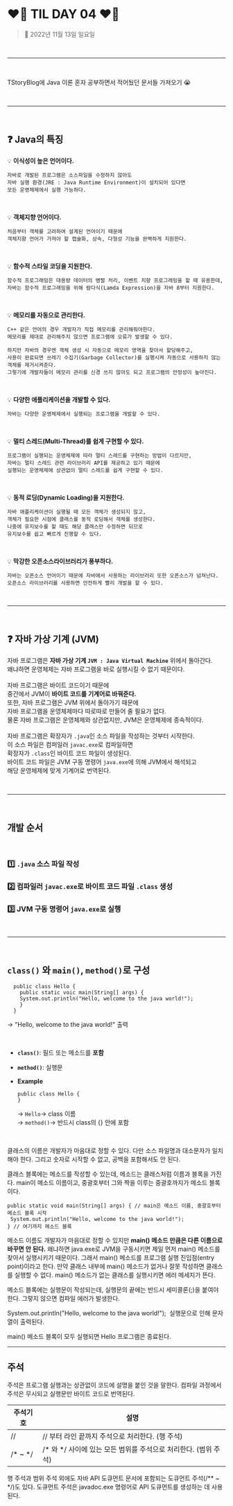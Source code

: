 # **❤️‍🔥 TIL DAY 04 ❤️‍🔥**

> 📆 2022년 11월 13일 일요일

<br>

---

<br>

TStoryBlog에 Java 이론 혼자 공부하면서 적어뒀던 문서들 가져오기 😭 <br>

<br>

---

<br>

## **❓ Java의 특징**

💡 **이식성이 높은 언어이다.**

    자바로 개발된 프로그램은 소스파일을 수정하지 않아도
    자바 실행 환경(JRE : Java Runtime Environment)이 설치되어 있다면
    모든 운영체제에서 실행 가능하다.

<br>

💡 **객체지향 언어이다.**

    처음부터 객체를 고려하여 설계된 언어이기 때문에
    객체지향 언어가 가져야 할 캡슐화, 상속, 다형성 기능을 완벽하게 지원한다.

<br>

💡 **함수적 스타일 코딩을 지원한다.**

    함수적 프로그래밍은 대용량 데이터의 병렬 처리, 이벤트 지향 프로그래밍을 할 때 유용한데, 
    자바는 함수적 프로그래밍을 위해 람다식(Lamda Expression)을 자바 8부터 지원한다.

<br>

💡 **메모리를 자동으로 관리한다.**

    C++ 같은 언어의 경우 개발자가 직접 메모리를 관리해줘야한다.
    메모리를 제대로 관리해주지 않으면 프로그램에 오류가 발생할 수 있다.

    하지만 자바의 경우엔 객체 생성 시 자동으로 메모리 영역을 찾아서 할당해주고,
    사용이 완료되면 쓰레기 수집기(Garbage Collector)를 실행시켜 자동으로 사용하지 않는 객체를 제거시켜준다.
    그렇기에 개발자들이 메모리 관리를 신경 쓰지 않아도 되고 프로그램의 안정성이 높아진다.

<br>

💡 **다양한 애플리케이션을 개발할 수 있다.**

    자바는 다양한 운영체제에서 실행되는 프로그램을 개발할 수 있다.

<br>

💡 **멀티 스레드(Multi-Thread)를 쉽게 구현할 수 있다.**

    프로그램이 실행되는 운영체제에 따라 멀티 스레드를 구현하는 방법이 다르지만,
    자바는 멀티 스레드 관련 라이브러리 API를 제공하고 있기 때문에
    실행되는 운영체제에 상관없이 멀티 스레드를 쉽게 구현할 수 있다.

<br>

💡 **동적 로딩(Dynamic Loading)을 지원한다.**

    자바 애플리케이션이 실행될 때 모든 객체가 생성되지 않고,
    객체가 필요한 시점에 클래스를 동적 로딩해서 객체를 생성한다.
    나중에 유지보수를 할 때도 해당 클래스만 수정하면 되므로
    유지보수를 쉽고 빠르게 진행할 수 있다.

<br>

💡 **막강한 오픈소스라이브러리가 풍부하다.**

    자바는 오픈소스 언어이기 때문에 자바에서 사용하는 라이브러리 또한 오픈소스가 넘쳐난다.
    오픈소스 라이브러리를 사용하면 안전하게 빨리 개발을 할 수 있다.

<br>

---

<br>

## ❓ **자바 가상 기계 (JVM)**

자바 프로그램은 **자바 가상 기계 `JVM : Java Virtual Machine`** 위에서 돌아간다. <br>
왜냐하면 운영체제는 자바 프로그램을 바로 실행시킬 수 없기 때문이다.  <br>
<br>
자바 프로그램은 바이트 코드이기 때문에 <br>
중간에서 JVM이 **바이트 코드를 기계어로 바꿔준다.** <br>
또한, 자바 프로그램은 JVM 위에서 돌아가기 때문에 <br>
자바 프로그램을 운영체제마다 따로따로 만들어 줄 필요가 없다. <br>
물론 자바 프로그램은 운영체제와 상관없지만, JVM은 운영체제에 종속적이다. <br>
<br>
자바 프로그램은 확장자가 `.java`인 소스 파일을 작성하는 것부터 시작한다. <br>
이 소스 파일은 컴퍼일러 `javac.exe`로 컴파일하면 <br>
확장자가 `.class`인 바이트 코드 파일이 생성된다. <br>
바이트 코드 파일은 JVM 구동 명령어 `java.exe`에 의해 JVM에서 해석되고 <br>
해당 운영체제에 맞게 기계어로 번역된다. <br>

<br>

---

<br>

## **개발 순서**

<br>

### 1️⃣ `.java` 소스 파일 작성

### 2️⃣ 컴파일러 `javac.exe`로 바이트 코드 파일 `.class` 생성

### 3️⃣ JVM 구동 명령어 `java.exe`로 실행

<br>

---

<br>

## **`class()` 와 `main()`, `method()`로 구성**

      public class Hello {
        public static voic main(String[] args) {
        System.out.println("Hello, welcome to the java world!");
        }
      }

→ "Hello, welcome to the java world!" 출력

<br>

- **`class()`**: 필드 또는 메소드를 **포함**
- **`method()`**: 실행문
- **Example** <br>
  
      public class Hello {
      }

  → `Hello`→ class 이름 <br>
  → `method()`→ 반드시 class의 {} 안에 포함 <br>

<br>

클래스의 이름은 개발자가 마음대로 정할 수 있다. 다만 소스 파일명과 대소문자가 일치해야 한다. 그리고 숫자로 시작할 수 없고, 공백을 포함해서도 안 된다.

클래스 블록에는 메소드를 작성할 수 있는데, 메소드는 클래스처럼 이름과 블록을 가진다. main이 메소드 이름이고, 중괄호부터 그와 짝을 이루는 중괄호까지가 메소드 블록이다.

```
public static void main(String[] args) { // main은 메소드 이름, 중괄호부터 메소드 블록 시작
 System.out.println("Hello, welcome to the java world!");
} // 여기까지 메소드 블록
```

메소드 이름도 개발자가 마음대로 정할 수 있지만 **main() 메소드 만큼은 다른 이름으로 바꾸면 안 된다.** 왜냐하면 java.exe로 JVM을 구동시키면 제일 먼저 main() 메소드를 찾아서 실행시키기 때문이다. 그래서 main() 메소드를 프로그램 실행 진입점(entry point)이라고 한다. 만약 클래스 내부에 main() 메소드가 없거나 잘못 작성하면 클래스를 실행할 수 없다. main() 메소드가 없는 클래스를 실행시키면 에러 메세지가 뜬다.

메소드 블록에는 실행문이 작성되는데, 실행문의 끝에는 반드시 세미콜론(;)을 붙여야 한다. 그렇지 않으면 컴파일 에러가 발생한다.

System.out.println("Hello, welcome to the java world!");  실행문으로 인해 문자열이 출력된다.

main() 메소드 블록이 모두 실행되면 Hello 프로그램은 종료된다.

---

## **주석**

주석은 프로그램 실행과는 상관없이 코드에 설명을 붙인 것을 말한다. 컴파일 과정에서 주석은 무시되고 실행문만 바이트 코드로 번역된다.

| 주석기호 | 설명 |
| --- | --- |
| // | // 부터 라인 끝까지 주석으로 처리한다. (행 주석) |
| /\* ~ \*/ | /\* 와 \*/ 사이에 있는 모든 범위를 주석으로 처리한다. (범위 주석) |

행 주석과 범위 주석 외에도 자바 API 도큐먼트 문서에 포함되는 도큐먼트 주석(/\*\* ~ \*/)도 있다. 도큐먼트 주석은 javadoc.exe 명령어로 API 도큐먼트를 생성하는 데 사용된다.
<!--END-->